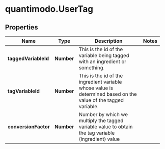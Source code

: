 # quantimodo.UserTag

## Properties
Name | Type | Description | Notes
------------ | ------------- | ------------- | -------------
**taggedVariableId** | **Number** | This is the id of the variable being tagged with an ingredient or something. | 
**tagVariableId** | **Number** | This is the id of the ingredient variable whose value is determined based on the value of the tagged variable. | 
**conversionFactor** | **Number** | Number by which we multiply the tagged variable value to obtain the tag variable (ingredient) value | 


